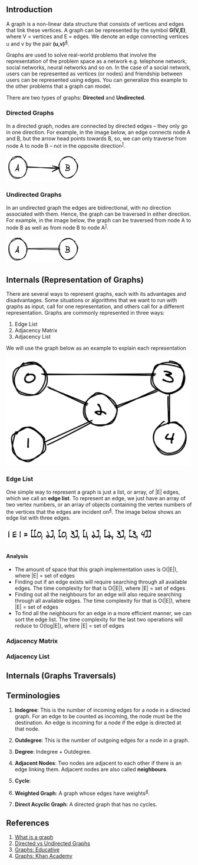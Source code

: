 ## Introduction
A graph is a non-linear data structure that consists of vertices and edges that link these vertices. A graph can be represented by the symbol **G(V,E)**, where V = vertices and E = edges. We denote an edge connecting vertices u and v by the pair **(u,v)**<sup>[4](https://github.com/oyekanmiayo/data-structures-all-langs/tree/main/graph#references)</sup>.

Graphs are used to solve real-world problems that involve the representation of the problem space as a network e.g. telephone network, social networks, neural networks and so on. In the case of a social network, users can be represented as vertices (or nodes) and friendship between users can be represented using edges. You can generalize this example to the other problems that a graph can model.

There are two types of graphs: **Directed** and **Undirected**.

### Directed Graphs
In a directed graph, nodes are connected by directed edges – they only go in one direction. For example, in the image below, an edge connects node A and B, but the arrow head points towards B, so, we can only traverse from node A to node B – not in the opposite direction<sup>[1](https://github.com/oyekanmiayo/data-structures-all-langs/tree/main/graph#references)</sup>. 

<img src="images/directed-graph.png" height="75" width="200"/>

### Undirected Graphs
In an undirected graph the edges are bidirectional, with no direction associated with them. Hence, the graph can be traversed in either direction. For example, in the image below, the graph can be traversed from node A to node B as well as from node B to node A<sup>[1](https://github.com/oyekanmiayo/data-structures-all-langs/tree/main/graph#references)</sup>.

<img src="images/undirected-graph.png" height="75" width="200"/>

## Internals (Representation of Graphs)
There are several ways to represent graphs, each with its advantages and disadvantages. Some situations or algorithms that we want to run with graphs as input, call for one representation, and others call for a different representation. Graphs are commonly represented in three ways:
1. Edge List
2. Adjacency Matrix
3. Adjacency List

We will use the graph below as an example to explain each representation

<img src="images/sample-graph.png"/>

### Edge List
One simple way to represent a graph is just a list, or array, of |E| edges, which we call an **edge list**. To represent an edge, we just have an array of two vertex numbers, or an array of objects containing the vertex numbers of the vertices that the edges are incident on<sup>[4](https://github.com/oyekanmiayo/data-structures-all-langs/tree/main/graph#references)</sup>. The image below shows an edge list with three edges.

<img src="images/edge-list.png" height="50" width="400"/>

#### Analysis
* The amount of space that this graph implementation uses is O(|E|), where |E| = set of edges 
* Finding out if an edge exists will require searching through all available edges. The time complexity for  that is O(|E|), where |E| = set of edges
* Finding out all the neighbours for an edge will also require searching  through all available edges. The time complexity for that is O(|E|), where |E| = set of edges
* To find all the neighbours for an edge in a more efficient manner, we can sort the edge list. The time complexity for the last two operations will reduce  to O(log|E|), where |E| = set of edges

### Adjacency Matrix

### Adjacency List

## Internals (Graphs Traversals)

## Terminologies
1. **Indegree**: This is the number of incoming edges for a node in a directed graph. For an edge to be counted as incoming, the node must be the destination. An edge is incoming for a node if the edge is directed at that node.

2. **Outdegree**: This is the number of outgoing edges for a node in a graph.

3. **Degree**: Indegree + Outdegree.

4. **Adjacent Nodes**: Two nodes are adjacent to each other if there is an edge linking them. Adjacent nodes are also called **neighbours**.

5. **Cycle**:

6. **Weighted Graph**: A graph whose edges have weights<sup>[4](https://github.com/oyekanmiayo/data-structures-all-langs/tree/main/graph#references)</sup>.

7. **Direct Acyclic Graph**: A directed graph that has no cycles.
## References
1. [What is a graph](https://www.educative.io/edpresso/what-is-a-graph-data-structure)
2. [Directed vs Undirected Graphs](https://www.educative.io/edpresso/directed-graphs-vs-undirected-graphs)
3. [Graphs: Educative](https://www.educative.io/edpresso/graphs-basics-representation-traversals-and-applications)
4. [Graphs: Khan Academy](https://www.khanacademy.org/computing/computer-science/algorithms/graph-representation/)
